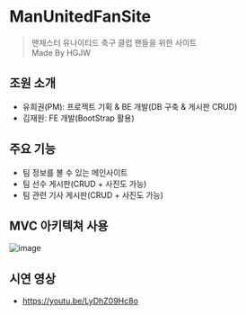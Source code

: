 # ManUnitedFanSite
> 맨체스터 유나이티드 축구 클럽 팬들을 위한 사이트 <br/> Made By HGJW
> 

## 조원 소개
- 유희권(PM): 프로젝트 기획 & BE 개발(DB 구축 & 게시판 CRUD)
- 김재원: FE 개발(BootStrap 활용)
>

## 주요 기능
- 팀 정보를 볼 수 있는 메인사이트
- 팀 선수 게시판(CRUD + 사진도 가능)
- 팀 관련 기사 게시판(CRUD + 사진도 가능)
>

## MVC 아키텍쳐 사용
![image](https://github.com/user-attachments/assets/6fbe8685-70ef-4cd3-ac4f-3ed35730e474)
>

## 시연 영상
- https://youtu.be/LyDhZ09Hc8o
